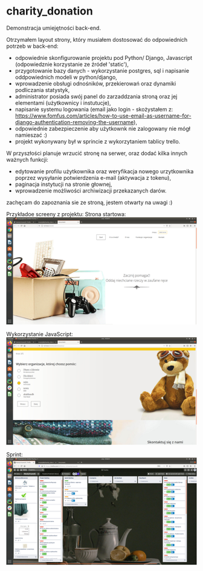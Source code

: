 # charity_donation
Demonstracja umiejętności back-end.

Otrzymałem layout strony, który musiałem dostosować do odpowiednich potrzeb w back-end:
- odpowiednie skonfigurowanie projektu pod Python/ Django, Javascript (odpowiedznie korzystanie ze źródeł 'static'),
- przygotowanie bazy danych - wykorzystanie postgres, sql i napisanie oddpowiednich modeli w python/django,
- wprowadzenie obsługi odnośników, przekierowań oraz dynamiki podliczania statystyk,
- administrator posiada swój panel do zarzaddzania stroną oraz jej elementami (użytkownicy i instutucje),
- napisanie systemu logowania (email jako login - skożystałem z: https://www.fomfus.com/articles/how-to-use-email-as-username-for-django-authentication-removing-the-username),
- odpowiednie zabezpieczenie aby użytkownk nie zalogowany nie mógł namieszać :)
- projekt wykonywany był w sprincie z wykorzytaniem tablicy trello.


W przyszłości planuje wrzucić stronę na serwer, oraz dodać kilka innych ważnych funkcji:
- edytowanie profilu użytkownika oraz weryfikacja nowego urzytkownika poprzez wysyłanie potwierdzenia e-mail (aktywacja z tokenu),
- paginacja instytucji na stronie głownej,
- wprowadzenie możliwości archiwizacji przekazanych darów.

zachęcam do zapoznania sie ze stroną, jestem otwarty na uwagi :)

Przykładoe screeny z projektu:
Strona startowa:
![](images/main.jpg)

Wykorzystanie JavaScript:
![](images/java.jpg)

Sprint:
![](images/trello.jpg)
